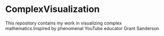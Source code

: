 # ComplexVisualization
This repository contains my work in visualizing complex mathematics.Inspired by phenomenal YouTube educator Grant Sanderson
